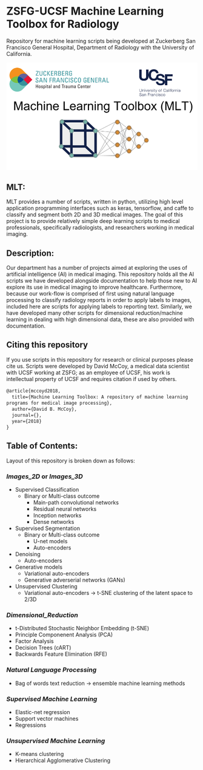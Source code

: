 # ZSFG-UCSF Machine Learning Toolbox for Radiology
Repository for machine learning scripts being developed at Zuckerberg San Francisco General Hospital, Department of Radiology with the University of California. 

![alt text](https://github.com/DavidBMcCoy/ZSFG-UCSF_Machine_Learning/blob/master/Logo.png)

## MLT: 
MLT provides a number of scripts, written in python, utilizing high level application programming interfaces such as keras, tensorflow, and caffe to classify and segment both 2D and 3D medical images. The goal of this project is to provide relatively simple deep learning scripts to medical professionals, specifically radiologists, and researchers working in medical imaging. 

## Description:
Our department has a number of projects aimed at exploring the uses of artificial intelligence (AI) in medical imaging. This repository holds all the AI scripts we have developed alongside documentation to help those new to AI explore its use in medical imaging to improve healthcare. Furthermore, because our work-flow is comprised of first using natural language processing to classify radiology reports in order to apply labels to images, included here are scripts for applying labels to reporting text. Similarly, we have developed many other scripts for dimensional reduction/machine learning in dealing with high dimensional data, these are also provided with documentation. 

## Citing this repository
If you use scripts in this repository for research or clinical purposes please cite us. Scripts were developed by David McCoy, a medical data scientist with UCSF working at ZSFG; as an employee of UCSF, his work is intellectual property of UCSF and requires citation if used by others. 
```
@article{mccoyd2018,
  title={Machine Learning Toolbox: A repository of machine learning programs for medical image processing},
  author={David B. McCoy},
  journal={},
  year={2018}
}
```
## Table of Contents: 
Layout of this repository is broken down as follows: 

### _Images_2D_ or _Images_3D_ 
* Supervised Classification
  * Binary or Multi-class outcome
    * Main-path convolutional networks
    * Residual neural networks 
    * Inception networks
    * Dense networks
* Supervised Segmentation
  * Binary or Multi-class outcome
    * U-net models
    * Auto-encoders
* Denoising 
    * Auto-encoders 
* Generative models
    * Variational auto-encoders
    * Generative adverserial networks (GANs) 
* Unsupervised Clustering
    * Variational auto-encoders -> t-SNE clustering of the latent space to 2/3D
### _Dimensional_Reduction_
* t-Distributed Stochastic Neighbor Embedding (t-SNE)
* Principle Componenent Analysis (PCA)
* Factor Analysis 
* Decision Trees (cART) 
* Backwards Feature Elimination (RFE)
### _Natural Language Processing_
* Bag of words text reduction -> ensemble machine learning methods

### _Supervised Machine Learning_
* Elastic-net regression 
* Support vector machines
* Regressions 
### _Unsupervised Machine Learning_
* K-means clustering
* Hierarchical Agglomerative Clustering

